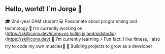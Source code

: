 ## Hello, world! I´m Jorge 👋

🎓 2nd-year DAM student
💻 Passionate about programming and technology
🔭 I’m currently working on 
(https://skillicons.dev/icons=cs,kotlin,js,androidstudio)(https://skillicons.dev)
🌱 I’m currently learning 
⚡ Fun fact: I like fitness, i also try to code my own muscles💪
🚀 Building projects to grow as a developer
